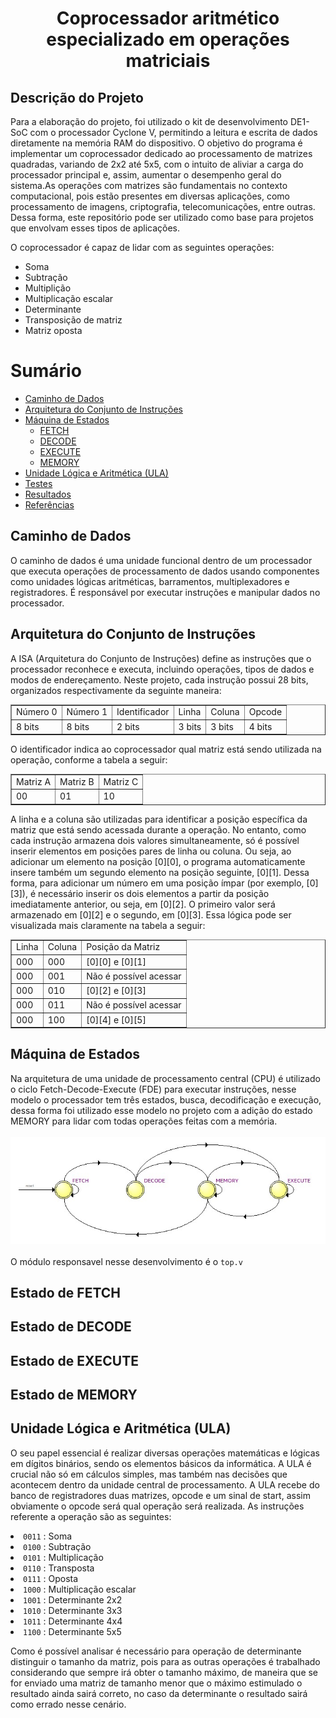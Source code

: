 <h1 align="center">Coprocessador aritmético especializado em operações matriciais</h1>

<h2>Descrição do Projeto</h2>
<p>
  Para a elaboração do projeto, foi utilizado o kit de desenvolvimento DE1-SoC com o processador Cyclone V, permitindo a leitura e escrita de dados diretamente na memória RAM do dispositivo. O objetivo do programa é implementar um coprocessador dedicado ao processamento de matrizes quadradas, variando de 2x2 até 5x5, com o intuito de aliviar a carga do processador principal e, assim, aumentar o desempenho geral do sistema.As operações com matrizes são fundamentais no contexto computacional, pois estão presentes em diversas aplicações, como processamento de imagens, criptografia, telecomunicações, entre outras. Dessa forma, este repositório pode ser utilizado como base para projetos que envolvam esses tipos de aplicações. 

  O coprocessador é capaz de lidar com as seguintes operações:

  * Soma
  * Subtração
  * Multiplição
  * Multiplicação escalar
  * Determinante
  * Transposição de matriz
  * Matriz oposta

</p>

Sumário
=================
<!--ts-->
   * [Caminho de Dados](#caminho-de-dados)
   * [Arquitetura do Conjunto de Instruções](#instrucao)
   * [Máquina de Estados](#maquina-de-estados)
      * [FETCH](#fetch)
      * [DECODE](#decode)
      * [EXECUTE](#execute)
      * [MEMORY](#memory)
   * [Unidade Lógica e Aritmética (ULA)](#ula)
   * [Testes](#testes) 
   * [Resultados](#resultados)
   * [Referências](#referencias)
<!--te-->
<div id="caminho-de-dados">
  <h2>Caminho de Dados</h2>
  <p>
    O caminho de dados é uma unidade funcional dentro de um processador que executa operações de processamento de dados usando componentes como unidades lógicas aritméticas, barramentos, multiplexadores e     registradores. É responsável por executar instruções e manipular dados no processador.

    
  </p>


  
</div>

<div id="instrucao">
  <h2>Arquitetura do Conjunto de Instruções</h2>
   <p>
    A ISA (Arquitetura do Conjunto de Instruções) define as instruções que o processador reconhece e executa, incluindo operações, tipos de dados e modos de endereçamento. Neste projeto, cada instrução         possui 28 bits, organizados respectivamente da seguinte maneira:
  </p>
  <table border="1" align="center">
    <tr>
        <td>Número 0</td>
        <td>Número 1</td>
        <td>Identificador</td>
        <td>Linha</td>
        <td>Coluna</td>
        <td>Opcode</td>
    </tr>
    <tr>
      <td>8 bits</td>
      <td>8 bits</td>
      <td>2 bits</td>
      <td>3 bits</td>
      <td>3 bits</td>
      <td>4 bits</td>
    </tr>
  </table>
   <p>
    O identificador indica ao coprocessador qual matriz está sendo utilizada na operação, conforme a tabela a seguir:
  </p>
  <table border="1" align="center">
    <tr>
      <td>Matriz A</td>
      <td>Matriz B</td>
      <td>Matriz C</td>
    </tr>
    <tr>
      <td>00</td>
      <td>01</td>
      <td>10</td>
    </tr>
  </table>
  <p>
   A linha e a coluna são utilizadas para identificar a posição específica da matriz que está sendo acessada durante a operação. No entanto, como cada instrução armazena dois valores simultaneamente, só é possível inserir elementos em posições pares de linha ou coluna. Ou seja, ao adicionar um elemento na posição [0][0], o programa automaticamente insere também um segundo elemento na posição seguinte, [0][1].
  Dessa forma, para adicionar um número em uma posição ímpar (por exemplo, [0][3]), é necessário inserir os dois elementos a partir da posição imediatamente anterior, ou seja, em [0][2]. O primeiro valor será armazenado em [0][2] e o segundo, em [0][3].
  Essa lógica pode ser visualizada mais claramente na tabela a seguir:
  </p>
  <table border="1" align="center">
    <tr>
      <td>Linha</td>
      <td>Coluna</td>
      <td>Posição da Matriz</td>
    </tr>
    <tr><td>000</td><td>000</td><td>[0][0] e [0][1]</td></tr>
    <tr><td>000</td><td>001</td><td>Não é possível acessar</td></tr>
    <tr><td>000</td><td>010</td><td>[0][2] e [0][3]</td></tr>
    <tr><td>000</td><td>011</td><td>Não é possível acessar</td></tr>
    <tr><td>000</td><td>100</td><td>[0][4] e [0][5]</td></tr>
  </table>
</div>


<div id="maquina-de-estados">
  <h2>Máquina de Estados</h2>
  Na arquitetura de uma unidade de processamento central (CPU) é utilizado o ciclo Fetch-Decode-Execute (FDE) para executar instruções, nesse modelo o processador tem três estados, busca, decodificação e execução, dessa forma foi utilizado esse modelo no projeto com a adição do estado MEMORY para lidar com todas operações feitas com a memória. 
<div w=full align=center>
  <br>
  <img src="images/marcelo_para.jpg">
</div>
  
  <br>
  O módulo responsavel nesse desenvolvimento é o <code>top.v</code>
  
</div>

<div id="fetch">
  <h2>Estado de FETCH</h2>
  
  
</div>

<div id="decode">
  <h2>Estado de DECODE</h2>
  
  
</div>


<div id="execute">
  <h2>Estado de EXECUTE</h2>
  
  
</div>
  
<div id="memory">
  <h2>Estado de MEMORY</h2>
  
  
</div>

<div id="ula">
  <h2>Unidade Lógica e Aritmética (ULA)</h2>
  <p>
  O seu papel essencial é realizar diversas operações matemáticas e lógicas em dígitos binários, sendo os elementos básicos da informática. A ULA é crucial não só em cálculos simples, mas também nas decisões que acontecem dentro da unidade central de processamento. A ULA recebe do banco de registradores duas matrizes, opcode e um sinal de start, assim obviamente o opcode será qual operação será realizada. As instruções referente a operação são as seguintes: 
    <li>
      <code>0011</code> : Soma
    </li>
    <li>
      <code>0100</code> : Subtração
    </li>
    <li>
      <code>0101</code> : Multiplicação
    </li>
    <li>
      <code>0110</code> : Transposta
    </li>
    <li>
      <code>0111</code> : Oposta
    </li>
    <li>
      <code>1000</code> : Multiplicação escalar
    </li>
    <li>
      <code>1001</code> : Determinante 2x2
    </li>
    <li>
      <code>1010</code> : Determinante 3x3
    </li>
    <li>
      <code>1011</code> : Determinante 4x4
    </li>
    <li>
      <code>1100</code> : Determinante 5x5 
    </li>
  </p>
   <p>
  Como é possível analisar é necessário para operação de determinante distinguir o tamanho da matriz, pois para as outras operações é trabalhado considerando que sempre irá obter o tamanho máximo, de maneira que se for enviado uma matriz de tamanho menor que o máximo estimulado o resultado ainda sairá correto, no caso da determinante o resultado sairá como errado nesse cenário. 
  </p>    
  
</div>

